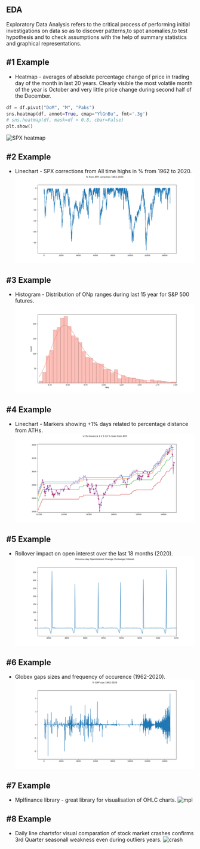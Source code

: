 ## EDA
Exploratory Data Analysis refers to the critical process of performing initial investigations on data so as to discover patterns,to spot anomalies,to test hypothesis and to check assumptions with the help of summary statistics and graphical representations.

## #1 Example
* Heatmap - averages of absolute percentage change of price in trading day of the month in last 20 years. Clearly visible the most volatile month of the year is October and very little price change during second half of the December.
```python
df = df.pivot("DoM", "M", "Pabs")
sns.heatmap(df, annot=True, cmap="YlGnBu", fmt='.3g')
# sns.heatmap(df, mask=df > 0.8, cbar=False)
plt.show()
```
![SPX heatmap](https://github.com/vldmrmrv/ES-Exploratory-Data-Analysis-DataScience/blob/main/EDA_charts/000_Heatmap_DoM_v_M_Pabs.png)

## #2 Example
* Linechart - SPX corrections from All time highs in % from 1962 to 2020. 
![ATH corr](https://github.com/vldmrmrv/ES-Exploratory-Data-Analysis-DataScience/blob/main/EDA_charts/010_ATH_1962-2020.png)

## #3 Example
* Histogram - Distribution of ONp ranges during last 15 year for S&P 500 futures. 
![ATH corr](https://github.com/vldmrmrv/ES-Exploratory-Data-Analysis-DataScience/blob/main/EDA_charts/016_ONp%20histogram.png)

## #4 Example
* Linechart - Markers showing +1% days related to percentage distance from ATHs. 
![ATH corr](https://github.com/vldmrmrv/ES-Exploratory-Data-Analysis-DataScience/blob/main/EDA_charts/017_ath%20lines%20plus%20big%20moves%20(2020).png)

## #5 Example
* Rollover impact on open interest over the last 18 months (2020). 
![Roll](https://github.com/vldmrmrv/ES-Exploratory-Data-Analysis-DataScience/blob/main/EDA_charts/009_OIChange%20detailed.png)

## #6 Example
* Globex gaps sizes and frequency of occurence (1962-2020). 
![Gaps](https://github.com/vldmrmrv/ES-Exploratory-Data-Analysis-DataScience/blob/main/EDA_charts/014_gap_size%201962-2020.png)

## #7 Example
* Mplfinance library - great library for visualisation of OHLC charts. 
![mpl](https://github.com/vldmrmrv/ES-studies-sample-DataScience/blob/main/008_mplfinance_print.png)

## #8 Example
* Daily line chartsfor visual comparation of stock market crashes confirms 3rd Quarter seasonall weakness even during outliers years.
![crash](https://github.com/vldmrmrv/ES-studies-sample-DataScience/blob/main/007_crashes.png)


